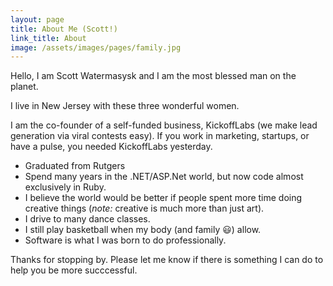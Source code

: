 ```yaml
---
layout: page
title: About Me (Scott!)
link_title: About
image: /assets/images/pages/family.jpg
---
```

Hello, I am Scott Watermasysk and I am the most blessed man on the planet.

I live in New Jersey with these three wonderful women.

I am the co-founder of a self-funded business, KickoffLabs (we make lead generation via viral contests easy). If you work in marketing, startups, or have a pulse, you needed KickoffLabs yesterday.

* Graduated from Rutgers
* Spend many years in the .NET/ASP.Net world, but now code almost exclusively in Ruby.
* I believe the world would be better if people spent more time doing creative things (*note:* creative is much more than just art).
* I drive to many dance classes.
* I still play basketball when my body (and family 😃) allow.
* Software is what I was born to do professionally.

Thanks for stopping by. Please let me know if there is something I can do to help you be more succcessful. 

